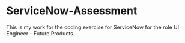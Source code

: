 # ServiceNow-Assessment
This is my work for the coding exercise for ServiceNow for the role UI Engineer - Future Products.
